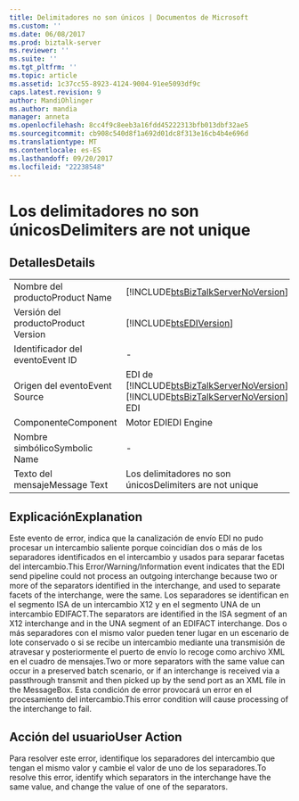 ```yaml
---
title: Delimitadores no son únicos | Documentos de Microsoft
ms.custom: ''
ms.date: 06/08/2017
ms.prod: biztalk-server
ms.reviewer: ''
ms.suite: ''
ms.tgt_pltfrm: ''
ms.topic: article
ms.assetid: 1c37cc55-8923-4124-9004-91ee5093df9c
caps.latest.revision: 9
author: MandiOhlinger
ms.author: mandia
manager: anneta
ms.openlocfilehash: 8cc4f9c8eeb3a16fdd45222313bfb013dbf32ae5
ms.sourcegitcommit: cb908c540d8f1a692d01dc8f313e16cb4b4e696d
ms.translationtype: MT
ms.contentlocale: es-ES
ms.lasthandoff: 09/20/2017
ms.locfileid: "22238548"
---
```

# <a name="delimiters-are-not-unique"></a><span data-ttu-id="a4cdb-102">Los delimitadores no son únicos</span><span class="sxs-lookup"><span data-stu-id="a4cdb-102">Delimiters are not unique</span></span>
## <a name="details"></a><span data-ttu-id="a4cdb-103">Detalles</span><span class="sxs-lookup"><span data-stu-id="a4cdb-103">Details</span></span>  
  
|||  
|-|-|  
|<span data-ttu-id="a4cdb-104">Nombre del producto</span><span class="sxs-lookup"><span data-stu-id="a4cdb-104">Product Name</span></span>|[!INCLUDE[btsBizTalkServerNoVersion](../includes/btsbiztalkservernoversion-md.md)]|  
|<span data-ttu-id="a4cdb-105">Versión del producto</span><span class="sxs-lookup"><span data-stu-id="a4cdb-105">Product Version</span></span>|[!INCLUDE[btsEDIVersion](../includes/btsediversion-md.md)]|  
|<span data-ttu-id="a4cdb-106">Identificador del evento</span><span class="sxs-lookup"><span data-stu-id="a4cdb-106">Event ID</span></span>|-|  
|<span data-ttu-id="a4cdb-107">Origen del evento</span><span class="sxs-lookup"><span data-stu-id="a4cdb-107">Event Source</span></span>|<span data-ttu-id="a4cdb-108">EDI de [!INCLUDE[btsBizTalkServerNoVersion](../includes/btsbiztalkservernoversion-md.md)]</span><span class="sxs-lookup"><span data-stu-id="a4cdb-108">[!INCLUDE[btsBizTalkServerNoVersion](../includes/btsbiztalkservernoversion-md.md)] EDI</span></span>|  
|<span data-ttu-id="a4cdb-109">Componente</span><span class="sxs-lookup"><span data-stu-id="a4cdb-109">Component</span></span>|<span data-ttu-id="a4cdb-110">Motor EDI</span><span class="sxs-lookup"><span data-stu-id="a4cdb-110">EDI Engine</span></span>|  
|<span data-ttu-id="a4cdb-111">Nombre simbólico</span><span class="sxs-lookup"><span data-stu-id="a4cdb-111">Symbolic Name</span></span>|-|  
|<span data-ttu-id="a4cdb-112">Texto del mensaje</span><span class="sxs-lookup"><span data-stu-id="a4cdb-112">Message Text</span></span>|<span data-ttu-id="a4cdb-113">Los delimitadores no son únicos</span><span class="sxs-lookup"><span data-stu-id="a4cdb-113">Delimiters are not unique</span></span>|  
  
## <a name="explanation"></a><span data-ttu-id="a4cdb-114">Explicación</span><span class="sxs-lookup"><span data-stu-id="a4cdb-114">Explanation</span></span>  
 <span data-ttu-id="a4cdb-115">Este evento de error,  indica que la canalización de envío EDI no pudo procesar un intercambio saliente porque coincidían dos o más de los separadores identificados en el intercambio y usados para separar facetas del intercambio.</span><span class="sxs-lookup"><span data-stu-id="a4cdb-115">This Error/Warning/Information event indicates that the EDI send pipeline could not process an outgoing interchange because two or more of the separators identified in the interchange, and used to separate facets of the interchange, were the same.</span></span> <span data-ttu-id="a4cdb-116">Los separadores se identifican en el segmento ISA de un intercambio X12 y en el segmento UNA de un intercambio EDIFACT.</span><span class="sxs-lookup"><span data-stu-id="a4cdb-116">The separators are identified in the ISA segment of an X12 interchange and in the UNA segment of an EDIFACT interchange.</span></span> <span data-ttu-id="a4cdb-117">Dos o más separadores con el mismo valor pueden tener lugar en un escenario de lote conservado o si se recibe un intercambio mediante una transmisión de atravesar y posteriormente el puerto de envío lo recoge como archivo XML en el cuadro de mensajes.</span><span class="sxs-lookup"><span data-stu-id="a4cdb-117">Two or more separators with the same value can occur in a preserved batch scenario, or if an interchange is received via a passthrough transmit and then picked up by the send port as an XML file in the MessageBox.</span></span> <span data-ttu-id="a4cdb-118">Esta condición de error provocará un error en el procesamiento del intercambio.</span><span class="sxs-lookup"><span data-stu-id="a4cdb-118">This error condition will cause processing of the interchange to fail.</span></span>  
  
## <a name="user-action"></a><span data-ttu-id="a4cdb-119">Acción del usuario</span><span class="sxs-lookup"><span data-stu-id="a4cdb-119">User Action</span></span>  
 <span data-ttu-id="a4cdb-120">Para resolver este error, identifique los separadores del intercambio que tengan el mismo valor y cambie el valor de uno de los separadores.</span><span class="sxs-lookup"><span data-stu-id="a4cdb-120">To resolve this error, identify which separators in the interchange have the same value, and change the value of one of the separators.</span></span>